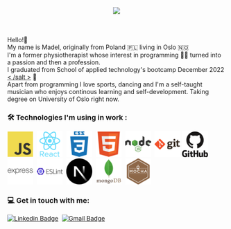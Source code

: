 <div id="header" align="center">
  <img src="https://media.giphy.com/media/MeJgB3yMMwIaHmKD4z/giphy.gif" width="350"/>
</div>
<br>
<br>
<p>
Hello!👋<br>
My name is Madel, originally from Poland 🇵🇱 living in Oslo 🇳🇴<br>
I'm a former physiotherapist whose interest in programming 👨‍💻 turned into a passion and then a profession.<br>
I graduated from School of applied technology's bootcamp December 2022 <a href="https://www.salt.dev/" target="_blank">< /salt ></a> 🧂<br>
Apart from programming I love sports, dancing and I'm a self-taught musician who enjoys continous learning and self-development.
Taking degree on University of Oslo right now.
</p>
  
### 🛠️ Technologies I'm using in work :
<div>
  <img src="https://github.com/devicons/devicon/blob/master/icons/javascript/javascript-original.svg" title="JavaScript" alt="JavaScript" width="60" height="60"/>&nbsp;
  <img src="https://github.com/devicons/devicon/blob/master/icons/react/react-original-wordmark.svg" title="React" alt="React" width="60" height="60"/>&nbsp;
  <img src="https://github.com/devicons/devicon/blob/master/icons/css3/css3-plain-wordmark.svg"  title="CSS3" alt="CSS" width="60" height="60"/>&nbsp;
  <img src="https://github.com/devicons/devicon/blob/master/icons/html5/html5-original.svg" title="HTML5" alt="HTML" width="60" height="60"/>&nbsp;
  <img src="https://github.com/devicons/devicon/blob/master/icons/nodejs/nodejs-original-wordmark.svg" title="NodeJS" alt="NodeJS" width="60" height="60"/>&nbsp;
  <img src="https://github.com/devicons/devicon/blob/master/icons/git/git-original-wordmark.svg" title="Git" **alt="Git" width="60" height="60"/>
  <img src="https://github.com/devicons/devicon/blob/master/icons/github/github-original-wordmark.svg" title="Github" **alt="Github" width="60" height="60"/>
  <img src="https://github.com/devicons/devicon/blob/master/icons/express/express-original-wordmark.svg" title="Express" alt="Express" width="60" height="60"/>&nbsp;
  <img src="https://github.com/devicons/devicon/blob/master/icons/eslint/eslint-original-wordmark.svg" title="Eslint" alt="Eslint" width="60" height="60"/>&nbsp;
  <img src="https://github.com/devicons/devicon/blob/master/icons/nextjs/nextjs-original.svg" title="Next" alt="Next" width="60" height="60"/>&nbsp;
  <img src="https://github.com/devicons/devicon/blob/master/icons/mongodb/mongodb-original-wordmark.svg" title="MongoDB" alt="MongoDB" width="60" height="60"/>&nbsp;
  <img src="https://github.com/devicons/devicon/blob/master/icons/mocha/mocha-plain.svg" title="Mocha" alt="Mocha" width="60" height="60"/>&nbsp;
</div>



### 💻 Get in touch  with me:
[![Linkedin Badge](https://img.shields.io/badge/-DariuszCiazynski-blue?style=flat&logo=Linkedin&logoColor=white&link=https://www.linkedin.com/in/dariusz-ciazynski/)](https://www.linkedin.com/in/dariusz-ciazynski/)&nbsp;
[![Gmail Badge](https://img.shields.io/badge/-DariuszCiazynski-c14438?style=flat&logo=Gmail&logoColor=white&link=mailto:darek.ciazynski@gmail.com)](mailto:darek.ciazynski@gmail.com)
